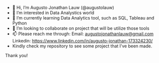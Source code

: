 - 👋 Hi, I’m Augusto Jonathan Lauw (@augustolauw)
- 👀 I’m interested in Data Analystics world
- 🌱 I’m currently learning Data Analytics tool, such as SQL, Tableau and Python
- 💞️ I’m looking to collaborate on project that will be utilize those tools
- 📫 Please reach me through:
      Email: augustojonathanlauw@gmail.com
      Linkedin: https://www.linkedin.com/in/augusto-jonathan-173324230/
- Kindly check my repository to see some project that I've been made.
      
Thank you!

<!---
augustolauw/augustolauw is a ✨ special ✨ repository because its `README.md` (this file) appears on your GitHub profile.
You can click the Preview link to take a look at your changes.
--->
